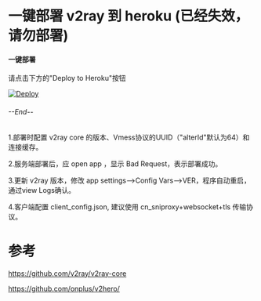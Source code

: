 # 一键部署 v2ray 到 heroku (已经失效，请勿部署)
#### 一键部署
请点击下方的"Deploy to Heroku"按钮

[![Deploy](https://www.herokucdn.com/deploy/button.svg)](https://heroku.com/deploy)

###### --End--

1.部署时配置 v2ray core 的版本、Vmess协议的UUID（"alterId"默认为64）和连接缓存。

2.服务端部署后，应 open app ，显示 Bad Request，表示部署成功。

3.更新 v2ray 版本，修改 app settings-->Config Vars-->VER，程序自动重启，通过view Logs确认。

4.客户端配置 client_config.json, 建议使用 cn_sniproxy+websocket+tls 传输协议。


# 参考 
https://github.com/v2ray/v2ray-core

https://github.com/onplus/v2hero/
